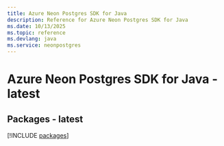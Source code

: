```yaml
---
title: Azure Neon Postgres SDK for Java
description: Reference for Azure Neon Postgres SDK for Java
ms.date: 10/13/2025
ms.topic: reference
ms.devlang: java
ms.service: neonpostgres
---
```

# Azure Neon Postgres SDK for Java - latest
## Packages - latest
[!INCLUDE [packages](neon-postgres-index.md)]